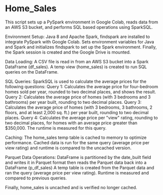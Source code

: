 # Home_Sales

This script sets up a PySpark environment in Google Colab, reads data from an AWS S3 bucket, and performs SQL based operations using SparkSQL.

Environment Setup:
Java 8 and Apache Spark, findspark are installed to integrate PySpark with Google Colab. Sets environment variables for Java and Spark and initializes findspark to set up the Spark environment. Finally, the Spark session is created and the Google Drive is mounted.

Data Loading:
A CSV file is read in from an AWS S3 bucket into a Spark DataFrame (df_sales). A temp view (home_sales) is created to run SQL queries on the DataFrame.

SQL Queries:
SparkSQL is used to calculate the average prices for the following questions:
Query 1: Calculates the average price for four-bedroom homes sold per year, rounded to two decimal places, and shows the result.
Query 2: Calculates the average price of homes (with 3 bedrooms and 3 bathrooms) per year built, rounding to two decimal places.
Query 3: Calculates the average price of homes (with 3 bedrooms, 3 bathrooms, 2 floors, and at least 2,000 sq. ft.) per year built, rounding to two decimal places.
Query 4: Calculates the average price per "view" rating, rounding to two decimal places, for homes with an average price greater than $350,000. The runtime is measured for this query.

Caching:
The home_sales temp table is cached to memory to optimize performance. Cached data is run for the same query (average price per view rating) and runtime is compared to the uncached version.

Parquet Data Operations:
DataFrame is partitioned by the date_built field and writes it in Parquet format then reads the Parquet data back into a DataFrame (p_df_sales)
A temp table is created from the Parquet data and ran the query (average price per view rating). Runtime is measured and compared to previous queries.

Finally, home_sales is uncached and is verified no longer cached.

